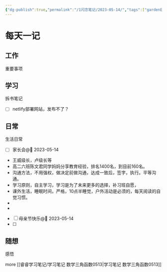```yaml
---
{"dg-publish":true,"permalink":"/1闪念笔记/2023-05-14/","tags":["gardenEntry"]}
---
```


# 每天一记


## 工作
重要事项


## 学习
拆书笔记
- [ ] netlify部署网站，发布不了？


## 日常
生活日常
- [ ] 家长会@📅 2023-05-14 
- 王威级长，卢级长等
- 高二六班陈文君同学妈妈分享教育经验，排名1400名，到目前160名。
- 沟通方法，不用强权，做决定前做沟通，达成一致后，签字，执行。平等沟通。
- 学习原则，自主学习，学习是为了未来更多的选择，补习班自愿，
- 课外生活，睡眠时间，严格，10点半睡觉，户外活动是必须的，每天阅读的自觉习惯。
- 
- 
- [ ] 母亲节快乐@📅 2023-05-14 
- [ ] 

## 随想
感悟

more
[[睿睿学习笔记/学习笔记 数学三角函数0513\|学习笔记 数学三角函数0513]]